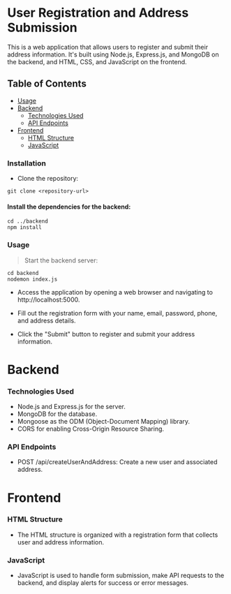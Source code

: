 # User Registration and Address Submission

This is a web application that allows users to register and submit their address information. It's built using Node.js, Express.js, and MongoDB on the backend, and HTML, CSS, and JavaScript on the frontend.

## Table of Contents
- [Usage](#usage)
- [Backend](#backend)
  - [Technologies Used](#technologies-used)
  - [API Endpoints](#api-endpoints)
- [Frontend](#frontend)
  - [HTML Structure](#html-structure)
  - [JavaScript](#javascript)
### Installation
* Clone the repository:
```
git clone <repository-url>
````
#### Install the dependencies for the backend:

```
cd ../backend
npm install
```
### Usage 
> Start the backend server:
```
cd backend
nodemon index.js
```
- Access the application by opening a web browser and navigating to http://localhost:5000.

- Fill out the registration form with your name, email, password, phone, and address details.

- Click the "Submit" button to register and submit your address information.

# Backend
### Technologies Used
- Node.js and Express.js for the server.
- MongoDB for the database.
- Mongoose as the ODM (Object-Document Mapping) library.
- CORS for enabling Cross-Origin Resource Sharing.
### API Endpoints
- POST /api/createUserAndAddress: Create a new user and associated address.
# Frontend
### HTML Structure
- The HTML structure is organized with a registration form that collects user and address information.
### JavaScript
- JavaScript is used to handle form submission, make API requests to the backend, and display alerts for success or error messages.

